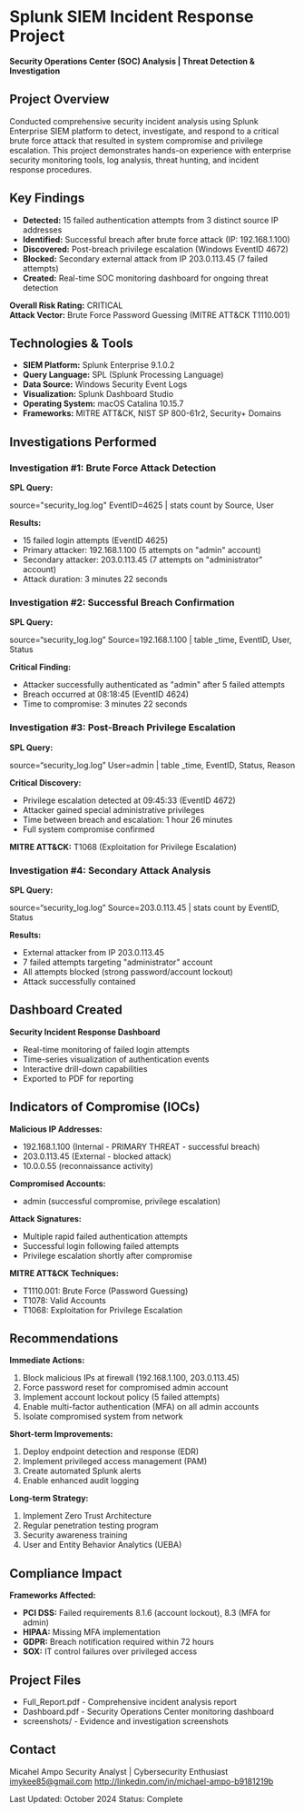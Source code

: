 # Splunk SIEM Incident Response Project

**Security Operations Center (SOC) Analysis | Threat Detection & Investigation**

## Project Overview

Conducted comprehensive security incident analysis using Splunk Enterprise SIEM platform to detect, investigate, and respond to a critical brute force attack that resulted in system compromise and privilege escalation. This project demonstrates hands-on experience with enterprise security monitoring tools, log analysis, threat hunting, and incident response procedures.

## Key Findings

- **Detected:** 15 failed authentication attempts from 3 distinct source IP addresses
- **Identified:** Successful breach after brute force attack (IP: 192.168.1.100)
- **Discovered:** Post-breach privilege escalation (Windows EventID 4672)
- **Blocked:** Secondary external attack from IP 203.0.113.45 (7 failed attempts)
- **Created:** Real-time SOC monitoring dashboard for ongoing threat detection

**Overall Risk Rating:** CRITICAL  
**Attack Vector:** Brute Force Password Guessing (MITRE ATT&CK T1110.001)


## Technologies & Tools

- **SIEM Platform:** Splunk Enterprise 9.1.0.2
- **Query Language:** SPL (Splunk Processing Language)
- **Data Source:** Windows Security Event Logs
- **Visualization:** Splunk Dashboard Studio
- **Operating System:** macOS Catalina 10.15.7
- **Frameworks:** MITRE ATT&CK, NIST SP 800-61r2, Security+ Domains


## Investigations Performed

### Investigation #1: Brute Force Attack Detection
**SPL Query:**

source="security_log.log" EventID=4625 | stats count by Source, User

**Results:**
- 15 failed login attempts (EventID 4625)
- Primary attacker: 192.168.1.100 (5 attempts on "admin" account)
- Secondary attacker: 203.0.113.45 (7 attempts on "administrator" account)
- Attack duration: 3 minutes 22 seconds



### Investigation #2: Successful Breach Confirmation
**SPL Query:**

source=“security_log.log” Source=192.168.1.100 | table _time, EventID, User, Status

**Critical Finding:**
- Attacker successfully authenticated as "admin" after 5 failed attempts
- Breach occurred at 08:18:45 (EventID 4624)
- Time to compromise: 3 minutes 22 seconds



### Investigation #3: Post-Breach Privilege Escalation
**SPL Query:**

source=“security_log.log” User=admin | table _time, EventID, Status, Reason

**Critical Discovery:**
- Privilege escalation detected at 09:45:33 (EventID 4672)
- Attacker gained special administrative privileges
- Time between breach and escalation: 1 hour 26 minutes
- Full system compromise confirmed

**MITRE ATT&CK:** T1068 (Exploitation for Privilege Escalation)



### Investigation #4: Secondary Attack Analysis
**SPL Query:**

source=“security_log.log” Source=203.0.113.45 | stats count by EventID, Status

**Results:**
- External attacker from IP 203.0.113.45
- 7 failed attempts targeting "administrator" account
- All attempts blocked (strong password/account lockout)
- Attack successfully contained



## Dashboard Created

**Security Incident Response Dashboard**
- Real-time monitoring of failed login attempts
- Time-series visualization of authentication events
- Interactive drill-down capabilities
- Exported to PDF for reporting



## Indicators of Compromise (IOCs)

**Malicious IP Addresses:**
- 192.168.1.100 (Internal - PRIMARY THREAT - successful breach)
- 203.0.113.45 (External - blocked attack)
- 10.0.0.55 (reconnaissance activity)

**Compromised Accounts:**
- admin (successful compromise, privilege escalation)

**Attack Signatures:**
- Multiple rapid failed authentication attempts
- Successful login following failed attempts
- Privilege escalation shortly after compromise

**MITRE ATT&CK Techniques:**
- T1110.001: Brute Force (Password Guessing)
- T1078: Valid Accounts
- T1068: Exploitation for Privilege Escalation



## Recommendations

**Immediate Actions:**
1. Block malicious IPs at firewall (192.168.1.100, 203.0.113.45)
2. Force password reset for compromised admin account
3. Implement account lockout policy (5 failed attempts)
4. Enable multi-factor authentication (MFA) on all admin accounts
5. Isolate compromised system from network

**Short-term Improvements:**
1. Deploy endpoint detection and response (EDR)
2. Implement privileged access management (PAM)
3. Create automated Splunk alerts
4. Enable enhanced audit logging

**Long-term Strategy:**
1. Implement Zero Trust Architecture
2. Regular penetration testing program
3. Security awareness training
4. User and Entity Behavior Analytics (UEBA)



## Compliance Impact

**Frameworks Affected:**
- **PCI DSS:** Failed requirements 8.1.6 (account lockout), 8.3 (MFA for admin)
- **HIPAA:** Missing MFA implementation
- **GDPR:** Breach notification required within 72 hours
- **SOX:** IT control failures over privileged access



## Project Files

- Full_Report.pdf - Comprehensive incident analysis report
- Dashboard.pdf - Security Operations Center monitoring dashboard
- screenshots/ - Evidence and investigation screenshots



## Contact

Micahel Ampo
Security Analyst | Cybersecurity Enthusiast
imykee85@gmail.com
http://linkedin.com/in/michael-ampo-b9181219b



Last Updated: October 2024
Status: Complete

































